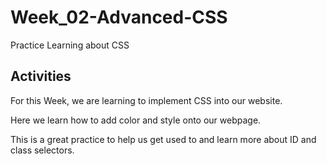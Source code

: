 # Week_02-Advanced-CSS
Practice Learning about CSS

## Activities

For this Week, we are learning to implement CSS into our website.

Here we learn how to add color and style onto our webpage.

This is a great practice to help us get used to and learn more about ID and class selectors.

